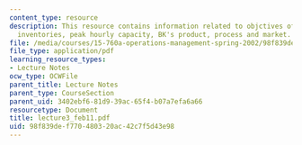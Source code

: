 ```yaml
---
content_type: resource
description: This resource contains information related to objctives of burger king,
  inventories, peak hourly capacity, BK's product, process and market.
file: /media/courses/15-760a-operations-management-spring-2002/98f839def770480320ac42c7f5d43e98_lecture3_feb11.pdf
file_type: application/pdf
learning_resource_types:
- Lecture Notes
ocw_type: OCWFile
parent_title: Lecture Notes
parent_type: CourseSection
parent_uid: 3402ebf6-81d9-39ac-65f4-b07a7efa6a66
resourcetype: Document
title: lecture3_feb11.pdf
uid: 98f839de-f770-4803-20ac-42c7f5d43e98
---
```

